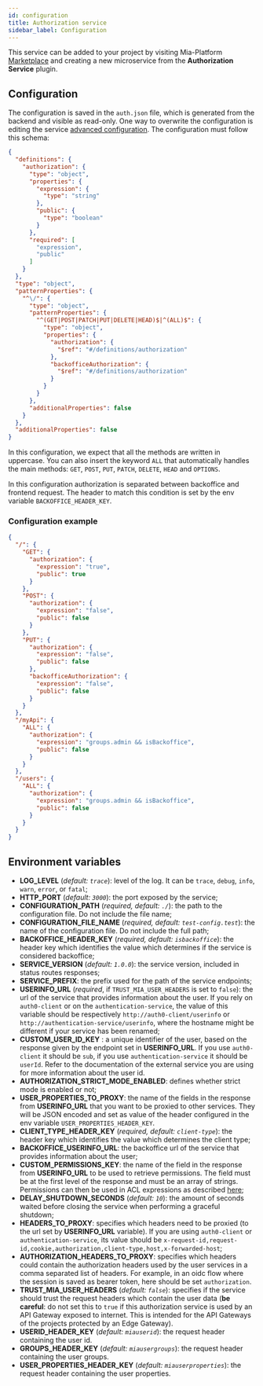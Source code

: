 ```yaml
---
id: configuration
title: Authorization service
sidebar_label: Configuration
---
```

This service can be added to your project by visiting Mia-Platform [Marketplace](../../marketplace/overview_marketplace.md) and creating a new microservice from the **Authorization Service** plugin.

## Configuration

The configuration is saved in the `auth.json` file, which is generated from the backend and visible as read-only. One way to overwrite the configuration is editing the service [advanced configuration](../../development_suite/api-console/advanced-section/authorization-service/configuration). The configuration must follow this schema:

```json
{
  "definitions": {
    "authorization": {
      "type": "object",
      "properties": {
        "expression": {
          "type": "string"
        },
        "public": {
          "type": "boolean"
        }
      },
      "required": [
        "expression",
        "public"
      ]
    }
  },
  "type": "object",
  "patternProperties": {
    "^\/": {
      "type": "object",
      "patternProperties": {
        "^(GET|POST|PATCH|PUT|DELETE|HEAD)$|^(ALL)$": {
          "type": "object",
          "properties": {
            "authorization": {
              "$ref": "#/definitions/authorization"
            },
            "backofficeAuthorization": {
              "$ref": "#/definitions/authorization"
            }
          }
        }
      },
      "additionalProperties": false
    }
  },
  "additionalProperties": false
}
```

In this configuration, we expect that all the methods are written in uppercase. You can also insert the keyword `ALL` that automatically handles the main methods: `GET`, `POST`, `PUT`, `PATCH`, `DELETE`, `HEAD` and `OPTIONS`.

In this configuration authorization is separated between backoffice and frontend request. The header to match this condition is set by the env variable `BACKOFFICE_HEADER_KEY`.

### Configuration example

```json
{
  "/": {
    "GET": {
      "authorization": {
        "expression": "true",
        "public": true
      }
    },
    "POST": {
      "authorization": {
        "expression": "false",
        "public": false
      }
    },
    "PUT": {
      "authorization": {
        "expression": "false",
        "public": false
      },
      "backofficeAuthorization": {
        "expression": "false",
        "public": false
      }
    }
  },
  "/myApi": {
    "ALL": {
      "authorization": {
        "expression": "groups.admin && isBackoffice",
        "public": false
      }
    }
  },
  "/users": {
    "ALL": {
      "authorization": {
        "expression": "groups.admin && isBackoffice",
        "public": false
      }
    }
  }
}

```

## Environment variables

* **LOG_LEVEL** (*default: `trace`*): level of the log. It can be `trace`, `debug`, `info`, `warn`, `error`, or `fatal`;
* **HTTP_PORT** (*default: `3000`*): the port exposed by the service;
* **CONFIGURATION_PATH** (*required, default: `./`*): the path to the configuration file. Do not include the file name;
* **CONFIGURATION_FILE_NAME** (*required, default: `test-config.test`*): the name of the configuration file. Do not include the full path;
* **BACKOFFICE_HEADER_KEY** (*required, default: `isbackoffice`*): the header key which identifies the value which determines if the service is considered backoffice;
* **SERVICE_VERSION** (*default: `1.0.0`*): the service version, included in status routes responses;
* **SERVICE_PREFIX**: the prefix used for the path of the service endpoints;
* **USERINFO_URL** (*required*, if `TRUST_MIA_USER_HEADERS` is set to `false`): the url of the service that provides information about the user.
If you rely on `auth0-client` or on the `authentication-service`, the value of this variable should be respectively `http://auth0-client/userinfo` or `http://authentication-service/userinfo`, where the hostname might be different if your service has been renamed;
* **CUSTOM_USER_ID_KEY** : a unique identifier of the user, based on the response given by the endpoint set in **USERINFO_URL**.  If you use `auth0-client` it should be `sub`, if you use `authentication-service` it should be `userId`. Refer to the documentation of the external service you are using for more information about the user id.
* **AUTHORIZATION_STRICT_MODE_ENABLED**: defines whether strict mode is enabled or not;
* **USER_PROPERTIES_TO_PROXY**: the name of the fields in the response from **USERINFO_URL** that you want to be proxied to other services. They will be JSON encoded and set as value of the header configured in the env variable `USER_PROPERTIES_HEADER_KEY`.
* **CLIENT_TYPE_HEADER_KEY** (*required, default: `client-type`*): the header key which identifies the value which determines the client type;
* **BACKOFFICE_USERINFO_URL**: the backoffice url of the service that provides information about the user;
* **CUSTOM_PERMISSIONS_KEY**: the name of the field in the response from **USERINFO_URL** to be used to retrieve permissions. The field must be at the first level of the response and must be an array of strings. Permissions can then be used in ACL expressions as described [here](../../development_suite/api-console/api-design/endpoints#manage-the-security-of-your-endpoints);
* **DELAY_SHUTDOWN_SECONDS** (*default: `10`*): the amount of seconds waited before closing the service when performing a graceful shutdown;
* **HEADERS_TO_PROXY**: specifies which headers need to be proxied (to the url set by **USERINFO_URL** variable). If you are using `auth0-client` or `authentication-service`, its value should be `x-request-id,request-id,cookie,authorization,client-type,host,x-forwarded-host`;
* **AUTHORIZATION_HEADERS_TO_PROXY**: specifies which headers could contain the authorization headers used by the user services in a comma separated list of headers. For example, in an oidc flow where the session is saved as bearer token, here should be set `authorization`.
* **TRUST_MIA_USER_HEADERS** (*default: `false`*): specifies if the service should trust the request headers which contain the user data (**be careful**: do not set this to `true` if this authorization service is used by an API Gateway exposed to internet. This is intended for the API Gateways of the projects protected by an Edge Gateway).
* **USERID_HEADER_KEY** (*default: `miauserid`*): the request header containing the user id.
* **GROUPS_HEADER_KEY** (*default: `miausergroups`*): the request header containing the user groups.
* **USER_PROPERTIES_HEADER_KEY** (*default: `miauserproperties`*): the request header containing the user properties.
